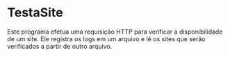# TestaSite
 Este programa efetua uma requisição HTTP para verificar a disponibilidade de um site. Ele registra os logs em um arquivo e lê os sites que serão verificados a partir de outro arquivo.
